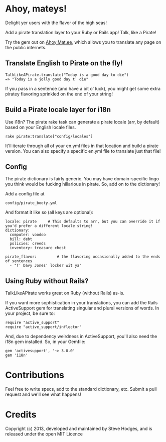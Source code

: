 Ahoy, mateys!
=====

Delight yer users with the flavor of the high seas!

Add a pirate translation layer to your Ruby or Rails app! Talk, like a Pirate!

Try the gem out on [Ahoy Mat.ee](http://www.ahoymat.ee "Translate web pages into pirate"), which allows you to translate any page on the public internets.

Translate English to Pirate on the fly!
----

    TalkLikeAPirate.translate("Today is a good day to die")
    => "Today is a jolly good day t' die"

If you pass in a sentence (and have a bit o' luck), you might get some extra piratey flavoring sprinkled on the end of your string!

Build a Pirate locale layer for i18n
----
Use i18n? The pirate rake task can generate a pirate locale (arr, by default) based on your English locale files.

    rake pirate:translate["config/locales"]

It'll iterate through all of your en.yml files in that location and build a pirate version. You can also specify a specific en.yml file to translate just that file!

Config
----
The pirate dictionary is fairly generic. You may have domain-specific lingo you think would be fucking hillarious in pirate. So, add on to the dictionary!

Add a config file at

    config/pirate_booty.yml

And format it like so (all keys are optional):

    locale: pirate     # This defaults to arr, but you can override it if you'd prefer a different locale string!
    dictionary:
      computer: voodoo
      bill: debt
      policies: creeds
      inventory: treasure chest

    pirate_flavor:         # the flavoring occasionally added to the ends of sentences
      - "T' Davy Jones' locker wit ya"

Using Ruby without Rails?
----
TalkLikeAPirate works great on Ruby (without Rails) as-is. 

If you want more sophistication in your translations, you can add the Rails ActiveSupport gem for translating singular and plural versions of words. In your project, be sure to:

    require "active_support"
    require "active_support/inflector"

And, due to dependency weirdness in ActiveSupport, you'll also need the i18n gem installed. So, in your Gemfile:

    gem 'activesupport', '~> 3.0.0'
    gem 'i18n'

Contributions
=====
Feel free to write specs, add to the standard dictionary, etc. Submit a pull request and we'll see what happens!

Credits
=====
Copyright (c) 2013, developed and maintained by Steve Hodges, and is released under the open MIT Licence
